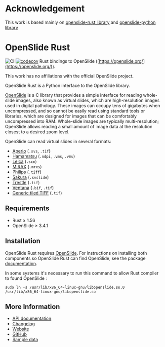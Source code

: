 # Acknowledgement

This work is based mainly on [openslide-rust library](https://github.com/ojskrede/openslide-rust)
and [openslide-python library](https://github.com/openslide/openslide-python)

# OpenSlide Rust

![CI](https://github.com/AzHicham/openslide-rs/actions/workflows/workflow.yml/badge.svg)
[![codecov](https://codecov.io/gh/AzHicham/openslide-rs/branch/main/graph/badge.svg?token=Q848D95AF8)](https://codecov.io/gh/AzHicham/openslide-rs)
Rust bindings to OpenSlide ([https://openslide.org/](https://openslide.org/)).

This work has no affiliations with the official OpenSlide project.


OpenSlide Rust is a Python interface to the OpenSlide library.

[OpenSlide] is a C library that provides a simple interface for reading
whole-slide images, also known as virtual slides, which are high-resolution
images used in digital pathology.  These images can occupy tens of gigabytes
when uncompressed, and so cannot be easily read using standard tools or
libraries, which are designed for images that can be comfortably
uncompressed into RAM.  Whole-slide images are typically multi-resolution;
OpenSlide allows reading a small amount of image data at the resolution
closest to a desired zoom level.

OpenSlide can read virtual slides in several formats:

* [Aperio][] (`.svs`, `.tif`)
* [Hamamatsu][] (`.ndpi`, `.vms`, `.vmu`)
* [Leica][] (`.scn`)
* [MIRAX][] (`.mrxs`)
* [Philips][] (`.tiff`)
* [Sakura][] (`.svslide`)
* [Trestle][] (`.tif`)
* [Ventana][] (`.bif`, `.tif`)
* [Generic tiled TIFF][] (`.tif`)

[OpenSlide]: https://openslide.org/
[Aperio]: https://openslide.org/formats/aperio/
[Hamamatsu]: https://openslide.org/formats/hamamatsu/
[Leica]: https://openslide.org/formats/leica/
[MIRAX]: https://openslide.org/formats/mirax/
[Philips]: https://openslide.org/formats/philips/
[Sakura]: https://openslide.org/formats/sakura/
[Trestle]: https://openslide.org/formats/trestle/
[Ventana]: https://openslide.org/formats/ventana/
[Generic tiled TIFF]: https://openslide.org/formats/generic-tiff/


## Requirements

* Rust &ge; 1.56
* OpenSlide &ge; 3.4.1


## Installation

OpenSlide Rust requires [OpenSlide].  For instructions on installing both
components so OpenSlide Rust can find OpenSlide, see the package
[documentation][installing].

[installing]: https://openslide.org/api/python/#installing

In some systems it's necessary to run this command to allow Rust compiler to found OpenSlide :

`sudo ln -s /usr/lib/x86_64-linux-gnu/libopenslide.so.0 /usr/lib/x86_64-linux-gnu/libopenslide.so`

## More Information

- [API documentation](https://docs.rs/openslide_rs/latest/openslide/)
- [Changelog](https://github.com/openslide/openslide-rs/blob/main/CHANGELOG.md)
- [Website][OpenSlide]
- [GitHub](https://github.com/openslide/openslide-rs)
- [Sample data](https://openslide.cs.cmu.edu/download/openslide-testdata/)
